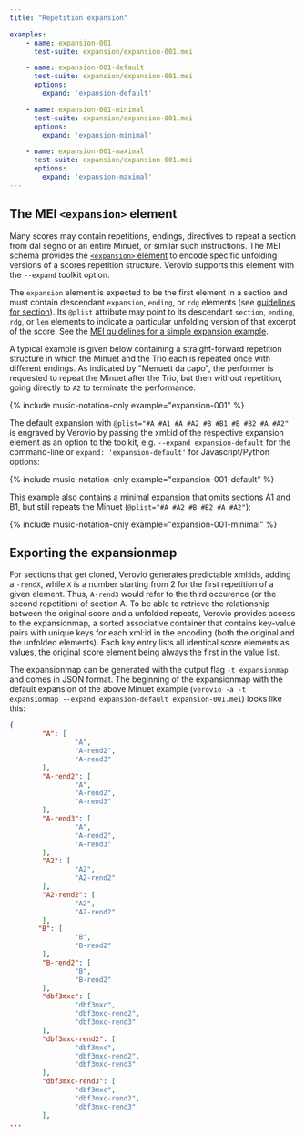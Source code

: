 ```yaml
---
title: "Repetition expansion"

examples:
    - name: expansion-001
      test-suite: expansion/expansion-001.mei

    - name: expansion-001-default
      test-suite: expansion/expansion-001.mei
      options:
        expand: 'expansion-default'

    - name: expansion-001-minimal
      test-suite: expansion/expansion-001.mei
      options:
        expand: 'expansion-minimal'

    - name: expansion-001-maximal
      test-suite: expansion/expansion-001.mei
      options:
        expand: 'expansion-maximal'
---
```


## The MEI `<expansion>` element

Many scores may contain repetitions, endings, directives to repeat a section from dal segno or an entire Minuet, or similar such instructions. The MEI schema provides the [`<expansion>` element](https://music-encoding.org/guidelines/v5/elements/expansion) to encode specific unfolding versions of a scores repetition structure. Verovio supports this element with the `--expand` toolkit option. 

The `expansion` element is expected to be the first element in a section and must contain descendant `expansion`, `ending`, or `rdg` elements (see [guidelines for section](https://music-encoding.org/guidelines/v5/elements/section)). Its `@plist` attribute may point to its descendant `section`, `ending`, `rdg`, or `lem` elements to indicate a particular unfolding version of that excerpt of the score. See the [MEI guidelines for a simple expansion example](https://music-encoding.org/guidelines/v5/content/shared.html#sharedMdivContent).

A typical example is given below containing a straight-forward repetition structure in which the Minuet and the Trio each is repeated once with different endings. As indicated by "Menuett da capo", the performer is requested to repeat the Minuet after the Trio, but then without repetition, going directly to `A2` to terminate the performance.

{% include music-notation-only example="expansion-001" %}

The default expansion with `@plist="#A #A1 #A #A2 #B #B1 #B #B2 #A #A2"` is engraved by Verovio by passing the xml:id of the respective expansion element as an option to the toolkit, e.g. `--expand expansion-default` for the command-line or `expand: 'expansion-default'` for Javascript/Python options:

{% include music-notation-only example="expansion-001-default" %}

This example also contains a minimal expansion that omits sections A1 and B1, but still repeats the Minuet (`@plist="#A #A2 #B #B2 #A #A2"`):

{% include music-notation-only example="expansion-001-minimal" %}


## Exporting the expansionmap

For sections that get cloned, Verovio generates predictable xml:ids, adding a `-rendX`, while `X` is a number starting from 2 for the first repetition of a given element. Thus, `A-rend3` would refer to the third occurence (or the second repetition) of section A. To be able to retrieve the relationship between the original score and a unfolded repeats, Verovio provides access to the expansionmap, a sorted associative container that contains key-value pairs with unique keys for each xml:id in the encoding (both the original and the unfolded elements). Each key entry lists all identical score elements as values, the original score element being always the first in the value list. 

The expansionmap can be generated with the output flag `-t expansionmap` and comes in JSON format. The beginning of the expansionmap with the default expansion of the above Minuet example (`verovio -a -t expansionmap --expand expansion-default expansion-001.mei`) looks like this:

```json
{
        "A": [
                "A",
                "A-rend2",
                "A-rend3" 
        ],
        "A-rend2": [
                "A",
                "A-rend2",
                "A-rend3" 
        ],
        "A-rend3": [
                "A",
                "A-rend2",
                "A-rend3" 
        ],
        "A2": [
                "A2",
                "A2-rend2" 
        ],
        "A2-rend2": [
                "A2",
                "A2-rend2" 
        ],
       "B": [
                "B",
                "B-rend2" 
        ],
        "B-rend2": [
                "B",
                "B-rend2" 
        ],
        "dbf3mxc": [
                "dbf3mxc",
                "dbf3mxc-rend2",
                "dbf3mxc-rend3" 
        ],
        "dbf3mxc-rend2": [
                "dbf3mxc",
                "dbf3mxc-rend2",
                "dbf3mxc-rend3" 
        ],
        "dbf3mxc-rend3": [
                "dbf3mxc",
                "dbf3mxc-rend2",
                "dbf3mxc-rend3" 
        ],
...
```
